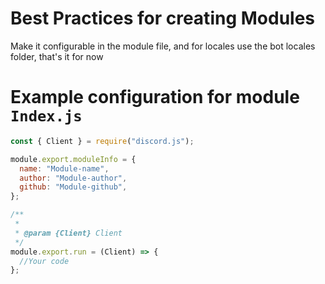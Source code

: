 # Best Practices for creating Modules

Make it configurable in the module file, and for locales use the bot locales folder, that's it for now

# Example configuration for module `Index.js`

```js
const { Client } = require("discord.js");

module.export.moduleInfo = {
  name: "Module-name",
  author: "Module-author",
  github: "Module-github",
};

/**
 *
 * @param {Client} Client
 */
module.export.run = (Client) => {
  //Your code
};
```
